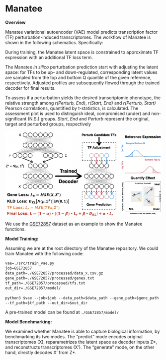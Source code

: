 # Manatee

**Overview**

Manatee variational autoencoder (VAE) model predicts transcription factor (TF) perturbation-induced transcriptomes. The workflow of Manatee is shown in the following schematics. Specifically:

During training, the Manatee latent space is constrained to approximate TF expression with an additional TF loss term.

The Manatee _in silico_ perturbation prediction start with adjusting the latent space: for TFs to be up- and down-regulated, corresponding latent values are sampled from the top and bottom Q quantile of the given reference, respectively. Adjusted profiles are subsequently flowed through the trained decoder for final results.

To assess if a perturbation yields the desired transcriptomic phenotype, the relative strength among _r(Perturb, End)_, _r(Start, End)_ and _r(Perturb, Start)_ Pearson correlations, quantified by t-statistics, is calculated. The assessment plot is used to distinguish ideal, compromised (under) and non-significant (N.S.) groups. _Start_, _End_ and _Perturb_ represent the original, target and perturbed groups, respectively

![Manatee](https://github.com/hd2326/Manatee/blob/main/images/manatee.png)

We use the [GSE72857](https://pubmed.ncbi.nlm.nih.gov/26627738/) dataset as an example to show the Manatee functions.

**Model Training:**

Assuming we are at the root directory of the Manatee repository. We could train Manatee with the following code: 

```
vae=./src/train_vae.py
job=GSE72857
data_path=./GSE72857/processed/data_x.csv.gz
gene_path=./GSE72857/processed/genes.txt
tf_path=./GSE72857/processed/tfs.txt
out_dir=./GSE72857/model/

python3 $vae --job=$job --data_path=$data_path --gene_path=$gene_path --tf_path=$tf_path --out_dir=$out_dir
```

A pre-trained model can be found at ```./GSE72857/model/```

**Model Benchmarking:**

We examined whether Manatee is able to capture biological information, by benchmarking its two modes. The “predict” mode encodes original transcriptomes (X), reparametrizes the latent space as decoder inputs Z*, and reconstructs transcriptomes (X’). The “generate” mode, on the other hand, directly decodes X’ from Z*.

